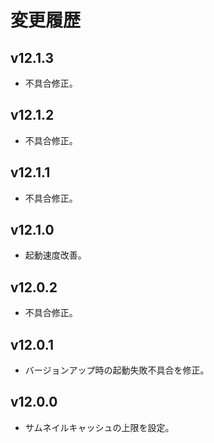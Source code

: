 # 変更履歴

## v12.1.3
* 不具合修正。

## v12.1.2
* 不具合修正。

## v12.1.1
* 不具合修正。

## v12.1.0
* 起動速度改善。

## v12.0.2
* 不具合修正。

## v12.0.1
* バージョンアップ時の起動失敗不具合を修正。

## v12.0.0
* サムネイルキャッシュの上限を設定。

